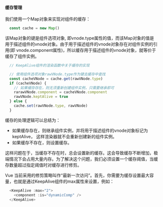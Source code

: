 #### 缓存管理

我们使用一个Map对象来实现对组件的缓存：

```js
  const cache = new Map()

```

该Map对象的键是组件选项对象, 即vnode.type属性的值，而该Map对象的值是用于描述组件的vnode对象。由于用于描述组件的vnode对象存在对组件实例的引用(即 vnode.component属性)，所以缓存用于描述组件的vnode对象，就等价于缓存了组件实例。

```js
  // KeepAlive组件的渲染函数中关于缓存的实现

  // 使用组件选项对象rawVNode.type作为键去缓存中查找
  const cacheVNode = cache.get(rawVNode.type)
  if (cacheVNode) {
    // 如果缓存存在，则无须重新创建组件实例，只需要继承即可
    rarawVNode.component = cacheVNode.component
    rawVNode.keptAlive = true
  } else {
    cache.set(rawVNode.type, rawVNode)
  }
```

缓存的处理逻辑可以总结为：

- 如果缓存存在，则继承组件实例，并将用于描述组件的vnode对象标记为keptAlive， 这样渲染器就不会重新创建新的组件实例。
- 如果缓存不存在，则设置缓存。

这样问题在于，当缓存不存在时，总会设置新的缓存。这会导致缓存不断增加，极端情况下会占用大量内存。为了解决这个问题，我们必须设置一个缓存阈值，当缓存数量超过指定阈值时对缓存进行修剪。

Vue 当前采用的修剪策略叫作“最新一次访问”。首先，你需要为缓存设置最大容量，也就是通过KeepAlive组件的max属性来设置，例如：

```js
  <KeepAlive :max="2">
    <component :is="dynamicComp" />
  </KeepAlive>
```